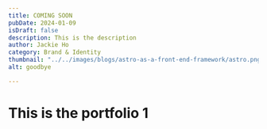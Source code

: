 ```yaml
---
title: COMING SOON
pubDate: 2024-01-09
isDraft: false
description: This is the description
author: Jackie Ho
category: Brand & Identity
thumbnail: "../../images/blogs/astro-as-a-front-end-framework/astro.png"
alt: goodbye

---
```


# This is the portfolio 1
